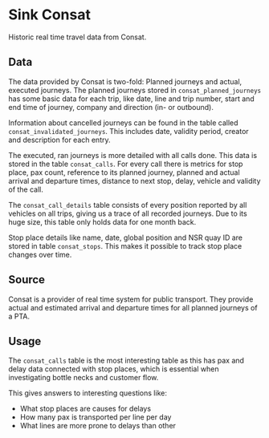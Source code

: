 # Sink Consat

Historic real time travel data from Consat.

## Data

The data provided by Consat is two-fold: Planned journeys and actual,
executed journeys.  The planned journeys stored in
`consat_planned_journeys` has some basic data for each trip, like
date, line and trip number, start and end time of journey, company and
direction (in- or outbound).

Information about cancelled journeys can be found in the table called
`consat_invalidated_journeys`. This includes date, validity period,
creator and description for each entry.

The executed, ran journeys is more detailed with all calls done. This
data is stored in the table `consat_calls`. For every call there is
metrics for stop place, pax count, reference to its planned journey,
planned and actual arrival and departure times, distance to next stop,
delay, vehicle and validity of the call.

The `consat_call_details` table consists of every position reported by
all vehicles on all trips, giving us a trace of all recorded journeys.
Due to its huge size, this table only holds data for one month back.

Stop place details like name, date, global position and NSR quay ID
are stored in table `consat_stops`. This makes it possible to track
stop place changes over time.


## Source

Consat is a provider of real time system for public transport. They
provide actual and estimated arrival and departure times for all
planned journeys of a PTA.

## Usage

The `consat_calls` table is the most interesting table as this has pax
and delay data connected with stop places, which is essential when
investigating bottle necks and customer flow.

This gives answers to interesting questions like:
- What stop places are causes for delays
- How many pax is transported per line per day
- What lines are more prone to delays than other


